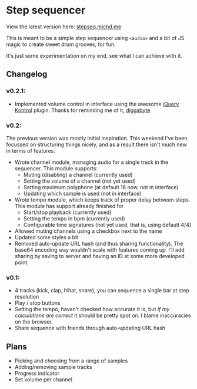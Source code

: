 Step sequencer
==============

View the latest version here: [stepseq.michd.me](http://stepseq.michd.me)

This is meant to be a simple step sequencer using `<audio>` and a bit of JS magic
to create sweet drum grooves, for fun.

It's just some experimentation on my end, see what I can achieve with it.

## Changelog

### v0.2.1:

* Implemented volume control in interface using the awesome [jQuery Kontrol](https://github.com/aterrien/jQuery-Kontrol) plugin. Thanks for reminding me of it, [diggabyte](https://github.com/diggabyte)

### v0.2:

The previous version was mostly initial inspiration. This weekend I've been focussed on structuring things nicely, and as a result there isn't much new in terms of features.

* Wrote channel module, managing audio for a single track in the sequencer. This module supports:
    * Muting (disabling) a channel (currently used)
    * Setting the volume of a channel (not yet used)
    * Setting maximum polyphone (at default 16 now, not in interface)
    * Updating which sample is used (not in interface)
* Wrote tempo module, which keeps track of proper delay between steps. This module has support already finished for
    * Start/stop playback (currently used)
    * Setting the tempo in bpm (currently used)
    * Configurable time signatures (not yet used, that is, using default 4/4)
* Allowed muting channels using a checkbox next to the name
* Updated some styles a bit
* Removed auto-update URL hash (and thus sharing functionality). The base64 encoding way wouldn't scale with features coming up. I'll add sharing by saving to server and having an ID at some more developed point.

### v0.1:

* 4 tracks (kick, clap, hihat, snare), you can sequence a single bar at step resolution
* Play / stop buttons
* Setting the tempo, haven't checked how accurate it is, but *if my calculations are correct* it should be pretty spot on. I blame inaccuracies on the browser.
* Share sequence with friends through auto-updating URL hash




Plans
-----
* Picking and choosing from a range of samples
* Adding/removing sample tracks
* Progress indicator
* Set volume per channel

